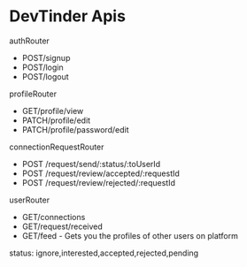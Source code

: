 # DevTinder Apis

authRouter
- POST/signup
- POST/login
- POST/logout

profileRouter
- GET/profile/view
- PATCH/profile/edit
- PATCH/profile/password/edit

connectionRequestRouter
- POST /request/send/:status/:toUserId
- POST /request/review/accepted/:requestId
- POST /request/review/rejected/:requestId

userRouter
- GET/connections
- GET/request/received
- GET/feed - Gets you the profiles of other users on platform


status: ignore,interested,accepted,rejected,pending